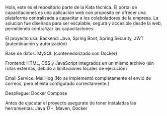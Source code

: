 Hola, este es el repositorio parte de la Kata técnica. El portal de capacitaciones es una aplicación web con proposito en ofrecer una plataforma centralizada a capacitar a los colaboladores de la empresa. La solución fue diseñada para ser escalable, segura y accesible desde la web, permitiendo centralizar las capacitaciones.

El proyecto usa:
Backend:
Java,
Spring Boot, 
Spring Security,
JWT (autenticación y autorización)

Base de datos:
MySQL (contenedorizado con Docker)

Frontend:
HTML, CSS y JavaScript integrados en un mismo archivo (sin rutas externas, debido a limitaciones locales de ejecución)

Email Service: MailHog (No se implementó completamente el envió de correos, pero el está configurado correctamente.)

Despliegue:
Docker Compose

Antes de ejecutar el proyecto asegurate de tener instaladas las herramientas: 
Java 17+,
Maven,
Docker


